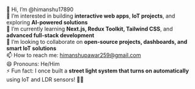 👋 Hi, I’m @himanshu17890  
👀 I’m interested in building **interactive web apps**, **IoT projects**, and exploring **AI-powered solutions**  
🌱 I’m currently learning **Next.js, Redux Toolkit, Tailwind CSS**, and **advanced full-stack development**  
💞️ I’m looking to collaborate on **open-source projects, dashboards, and smart IoT solutions**  
📫 How to reach me: [himanshupawar259@gmail.com](mailto:himanshupawar259@gmail.com)  
😄 Pronouns: He/Him  
⚡ Fun fact: I once built a **street light system that turns on automatically** using IoT and LDR sensors! 🌙💡

